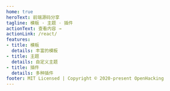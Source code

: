 ```yaml
---
home: true
heroText: 前端源码分享
tagline: 模板 · 主题 · 插件
actionText: 查看内容 →
actionLink: /react/
features:
- title: 模板
  details: 丰富的模板
- title: 主题
  details: 自定义主题
- title: 插件
  details: 多种插件
footer: MIT Licensed | Copyright © 2020-present OpenHacking
---
```

